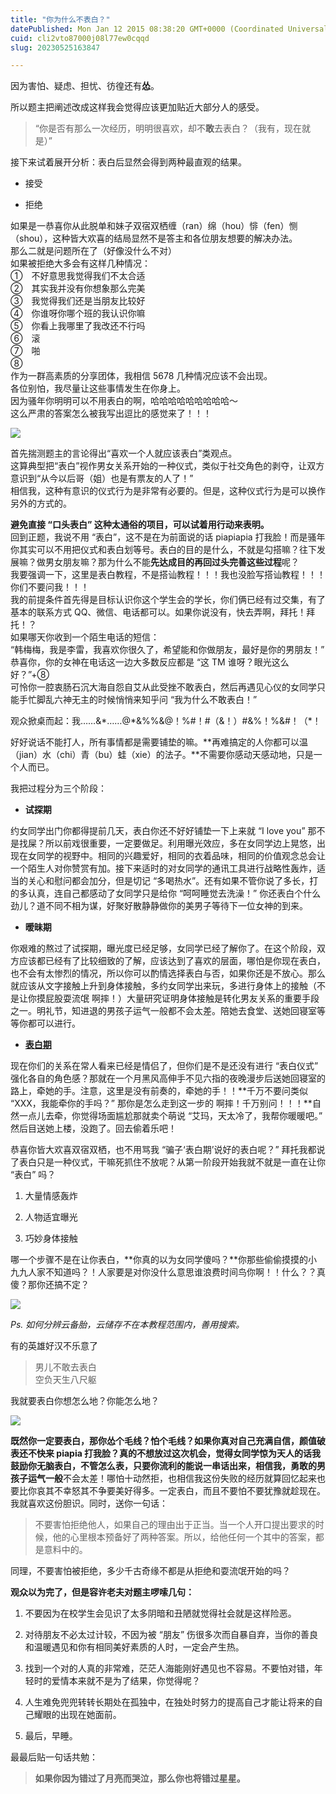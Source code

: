 ```yaml
---
title: "你为什么不表白？"
datePublished: Mon Jan 12 2015 08:38:20 GMT+0000 (Coordinated Universal Time)
cuid: cli2vto87000j08l77ew0cqqd
slug: 20230525163847

---
```


因为害怕、疑虑、担忧、彷徨还有**怂**。  
  
所以题主把阐述改成这样我会觉得应该更加贴近大部分人的感受。

> “你是否有那么一次经历，明明很喜欢，却不**敢**去表白？（我有，现在就是）”

接下来试着展开分析：表白后显然会得到两种最直观的结果。

* 接受
    
* 拒绝
    

如果是一恭喜你从此脱单和妹子双宿双栖缠（ran）绵（hou）悱（fen）恻（shou），这种皆大欢喜的结局显然不是答主和各位朋友想要的解决办法。  
那么二就是问题所在了（好像没什么不对）  
如果被拒绝大多会有这样几种情况：  
①　不好意思我觉得我们不太合适  
②　其实我并没有你想象那么完美  
③　我觉得我们还是当朋友比较好  
④　你谁呀你哪个班的我认识你嘛  
⑤　你看上我哪里了我改还不行吗  
⑥　滚  
⑦　啪  
⑧　  
作为一群高素质的分享团体，我相信 5678 几种情况应该不会出现。  
各位别怕，我尽量让这些事情发生在你身上。  
因为骚年你明明可以不用表白的啊，哈哈哈哈哈哈哈哈哈～  
这么严肃的答案怎么被我写出逗比的感觉来了！！！

![](https://pica.zhimg.com/80/9384c37940b43d99291058caaf78f572_1440w.webp?source=c8b7c179)

首先揣测题主的言论得出“喜欢一个人就应该表白”类观点。  
这算典型把“表白”视作男女关系开始的一种仪式，类似于社交角色的剥夺，让双方意识到“从今以后哥（姐）也是有票友的人了！”  
相信我，这种有意识的仪式行为是非常有必要的。但是，这种仪式行为是可以换作另外的方式的。

**避免直接 “口头表白” 这种太通俗的项目，可以试着用行动来表明。**  
回到正题，我说不用 “表白”，这不是在为前面说的话 piapiapia 打我脸！而是骚年你其实可以不用把仪式和表白划等号。表白的目的是什么，不就是勾搭嘛？往下发展嘛？做男女朋友嘛？那为什么不能**先达成目的再回过头完善这些过程**呢？  
我要强调一下，这里是表白教程，不是搭讪教程！！！我也没脸写搭讪教程！！！你们不要问我！！！  
我的前提条件首先得是目标认识你这个学生会的学长，你们俩已经有过交集，有了基本的联系方式 QQ、微信、电话都可以。如果你说没有，快去弄啊，拜托！拜托！？  
如果哪天你收到一个陌生电话的短信：  
“韩梅梅，我是李雷，我喜欢你很久了，希望能和你做朋友，最好是你的男朋友！”  
恭喜你，你的女神在电话这一边大多数反应都是 “这 TM 谁呀？眼光这么好？”+⑧  
可怜你一腔衷肠石沉大海自怨自艾从此受挫不敢表白，然后再遇见心仪的女同学只能手忙脚乱六神无主的时候悄悄来知乎问 “我为什么不敢表白！”

观众掀桌而起：我……&\*……@\*&%%&@！%#！#（&！）#&%！%&#！（\*！

好好说话不能打人，所有事情都是需要铺垫的嘛。**再难搞定的人你都可以温（jian）水（chi）青（bu）蛙（xie）的法子。**不需要你感动天感动地，只是一个人而已。

我把过程分为三个阶段：

* **试探期**
    

约女同学出门你都得提前几天，表白你还不好好铺垫一下上来就 “I love you” 那不是找屎？所以前戏很重要，一定要做足。利用曝光效应，多在女同学边上晃悠，出现在女同学的视野中。相同的兴趣爱好，相同的衣着品味，相同的价值观念总会让一个陌生人对你赞赏有加。接下来适时的对女同学的通讯工具进行战略性轰炸，适当的关心和慰问都会加分，但是切记 “多喝热水”。还有如果不管你说了多长，打的多认真，连自己都感动了女同学只是给你 “呵呵睡觉去洗澡！” 你还表白个什么劲儿？道不同不相为谋，好聚好散静静做你的美男子等待下一位女神的到来。

* **暧昧期**
    

你艰难的熬过了试探期，曝光度已经足够，女同学已经了解你了。在这个阶段，双方应该都已经有了比较细致的了解，应该达到了喜欢的层面，哪怕是你现在表白，也不会有太惨烈的情况，所以你可以酌情选择表白与否，如果你还是不放心。那么就应该从文字接触上升到身体接触，多约女同学出来玩，多进行身体上的接触（不是让你摸屁股耍流氓 啊摔！）大量研究证明身体接触是转化男友关系的重要手段之一。明礼节，知进退的男孩子运气一般都不会太差。陪她去食堂、送她回寝室等等你都可以进行。

* [**表白期**](https://www.zhihu.com/search?q=%E8%A1%A8%E7%99%BD%E6%9C%9F&search_source=Entity&hybrid_search_source=Entity&hybrid_search_extra=%7B%22sourceType%22%3A%22answer%22%2C%22sourceId%22%3A37063407%7D)
    

现在你们的关系在常人看来已经是情侣了，但你们是不是还没有进行 “表白仪式” 强化各自的角色感？那就在一个月黑风高伸手不见六指的夜晚漫步后送她回寝室的路上，牵她的手。注意，这里是没有前奏的，牵她的手！！**千万不要问类似 “XXX，我能牵你的手吗？” 那你是怎么走到这一步的 啊摔！千万别问！！！**自然一点儿去牵，你觉得场面尴尬那就卖个萌说 “艾玛，天太冷了，我帮你暖暖吧。” 然后目送她上楼，没跑了。回去偷着乐吧！

恭喜你皆大欢喜双宿双栖，也不用骂我 “骗子‘表白期’说好的表白呢？” 拜托我都说了表白只是一种仪式，干嘛死抓住不放呢？从第一阶段开始我就不就是一直在让你 “表白” 吗？

1. 大量情感轰炸
    
2. 人物适宜曝光
    
3. 巧妙身体接触
    

哪一个步骤不是在让你表白，**你真的以为女同学傻吗？**你那些偷偷摸摸的小九九人家不知道吗？！人家要是对你没什么意思谁浪费时间鸟你啊！！什么？？真傻？那你还搞不定？

![](https://picx.zhimg.com/80/ce563f19d51a6c4280d142a5e264df2a_1440w.webp?source=c8b7c179)

*Ps. 如何分辨云备胎，云储存不在本教程范围内，善用搜索。*

有的英雄好汉不乐意了

> 男儿不敢去表白  
> 空负天生八尺躯

我就要表白你想怎么地？你能怎么地？

![](https://pic1.zhimg.com/80/250ddfcc3502e2c87e4ae6c6de0cfba4_1440w.webp?source=c8b7c179)

**既然你一定要表白，那你怂个毛线？**怕个毛线？如果你真对自己充满自信，颜值破表还不快来 piapia 打我脸？真的不想放过这次机会，觉得女同学惊为天人的话我鼓励你无脑表白，不管怎么表，只要你流利的能说一串话出来，相信我，勇敢的男孩子运气**一般**不会太差！哪怕十动然拒，也相信我这份失败的经历就算回忆起来也要比你哀其不幸怒其不争要美好得多。一定表白，而且不要怕不要犹豫就趁现在。我就喜欢这份胆识。同时，送你一句话：

> 不要害怕拒绝他人，如果自己的理由出于正当。当一个人开口提出要求的时候，他的心里根本预备好了两种答案。所以，给他任何一个其中的答案，都是意料中的。

同理，不要害怕被拒绝，多少千古奇缘不都是从拒绝和耍流氓开始的吗？

**观众以为完了，但是容许老夫对题主啰嗦几句：**

1. 不要因为在校学生会见识了太多阴暗和丑陋就觉得社会就是这样险恶。
    
2. 对待朋友不必太过计较，不因为被 “朋友” 伤很多次而自暴自弃，当你的善良和温暖遇见和你有相同美好素质的人时，一定会产生热。
    
3. 找到一个对的人真的非常难，茫茫人海能刚好遇见也不容易。不要怕对错，年轻时的爱情本来就不是为了结果，你觉得呢？
    
4. 人生难免兜兜转转长期处在孤独中，在独处时努力的提高自己才能让将来的自己耀眼的出现在她面前。
    
5. 最后，早睡。
    

最最后贴一句话共勉：

> **如果你因为错过了月亮而哭泣，那么你也将错过星星。**